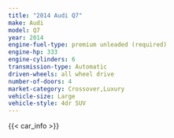 ```yaml
---
title: "2014 Audi Q7"
make: Audi
model: Q7
year: 2014
engine-fuel-type: premium unleaded (required)
engine-hp: 333
engine-cylinders: 6
transmission-type: Automatic
driven-wheels: all wheel drive
number-of-doors: 4
market-category: Crossover,Luxury
vehicle-size: Large
vehicle-style: 4dr SUV
---
```


{{< car_info >}}
